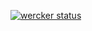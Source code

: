[![wercker status](https://app.wercker.com/status/db59e82093e6919dca4ad14a6f257039/m "wercker status")](https://app.wercker.com/project/bykey/db59e82093e6919dca4ad14a6f257039)